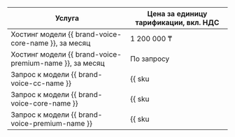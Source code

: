 | Услуга | Цена за единицу тарификации, вкл. НДС |
| ----- | ----- |
| Хостинг модели {{ brand-voice-core-name }}, за месяц | 1 200 000 ₸ |
| Хостинг модели {{ brand-voice-premium-name }}, за месяц| По запросу |
| Запрос к модели {{ brand-voice-cc-name }} | {{ sku|KZT|speechkit.tts.v3_bvcc_request.v1|string }} |
| Запрос к модели {{ brand-voice-core-name }} | {{ sku|KZT|speechkit.tts.v3_bvss_request.v1|string }} |
| Запрос к модели {{ brand-voice-premium-name }} | {{ sku|KZT|speechkit.tts.v3_bvprem_request.v1|string }} |

